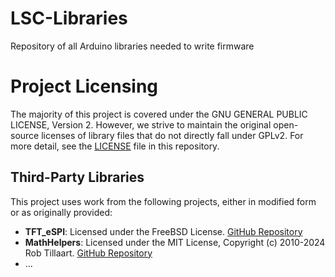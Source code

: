 # LSC-Libraries
Repository of all Arduino libraries needed to write firmware

# Project Licensing

The majority of this project is covered under the GNU GENERAL PUBLIC LICENSE, Version 2. However, we strive to maintain the original open-source licenses of library files that do not directly fall under GPLv2. For more detail, see the [LICENSE](./LICENSE) file in this repository.

## Third-Party Libraries

This project uses work from the following projects, either in modified form or as originally provided:

- **TFT_eSPI**: Licensed under the FreeBSD License. [GitHub Repository](https://github.com/Bodmer/TFT_eSPI)
- **MathHelpers**: Licensed under the MIT License, Copyright (c) 2010-2024 Rob Tillaart. [GitHub Repository](https://github.com/RobTillaart/Arduino)
- ...


